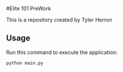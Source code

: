 #Elite 101 PreWork

This is a repository created by Tyler Herron


## Usage


Run this command to execute the application:


`python main.py`
